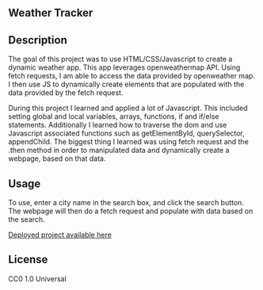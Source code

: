 ## Weather Tracker
## Description
The goal of this project was to use HTML/CSS/Javascript to create a dynamic weather app. This app leverages openweathermap API. Using fetch requests, I am able to access the data provided by openweather map. I then use JS to dynamically create elements that are populated with the data provided by the fetch request.

During this project I learned and applied a lot of Javascript. This included setting global and local variables, arrays, functions, if and if/else statements. Additionally I learned how to traverse the dom and use Javascript associated functions such as getElementById, querySelector, appendChild. The biggest thing I learned was using fetch request and the .then method in order to manipulated data and dynamically create a webpage, based on that data.

## Usage
To use, enter a city name in the search box, and click the search button. The webpage will then do a fetch request and populate with data based on the search.

[Deployed project available here](https://andrewn822.github.io/module-6-challenge/)

## License

CC0 1.0 Universal
